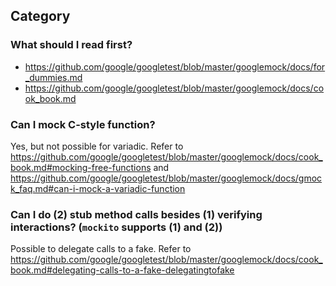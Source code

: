 ## Category

### What should I read first?
- https://github.com/google/googletest/blob/master/googlemock/docs/for_dummies.md
- https://github.com/google/googletest/blob/master/googlemock/docs/cook_book.md

### Can I mock C-style function?
Yes, but not possible for variadic. Refer to https://github.com/google/googletest/blob/master/googlemock/docs/cook_book.md#mocking-free-functions and https://github.com/google/googletest/blob/master/googlemock/docs/gmock_faq.md#can-i-mock-a-variadic-function

### Can I do (2) stub method calls besides (1) verifying interactions? (`mockito` supports (1) and (2))
Possible to delegate calls to a fake. Refer to https://github.com/google/googletest/blob/master/googlemock/docs/cook_book.md#delegating-calls-to-a-fake-delegatingtofake
